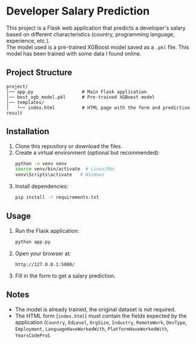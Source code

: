 # Developer Salary Prediction

This project is a Flask web application that predicts a developer's salary based on different characteristics (country, programming language, experience, etc.).  
The model used is a pre-trained XGBoost model saved as a `.pkl` file. This model has been trained with some data I found online.

## Project Structure

```
project/
│── app.py                  # Main Flask application
│── best_xgb_model.pkl      # Pre-trained XGBoost model
│── templates/
│   └── index.html          # HTML page with the form and prediction result
```

## Installation

1. Clone this repository or download the files.
2. Create a virtual environment (optional but recommended):
   ```bash
   python -m venv venv
   source venv/bin/activate  # Linux/Mac
   venv\Scripts\activate   # Windows
   ```
3. Install dependencies:
   ```bash
   pip install -r requirements.txt
   ```

## Usage

1. Run the Flask application:
   ```bash
   python app.py
   ```
2. Open your browser at:
   ```
   http://127.0.0.1:5000/
   ```
3. Fill in the form to get a salary prediction.

## Notes

- The model is already trained, the original dataset is not required.
- The HTML form (`index.html`) must contain the fields expected by the application (`Country`, `EdLevel`, `OrgSize`, `Industry`, `RemoteWork`, `DevType`, `Employment`, `LanguageHaveWorkedWith`, `PlatformHaveWorkedWith`, `YearsCodePro`).




